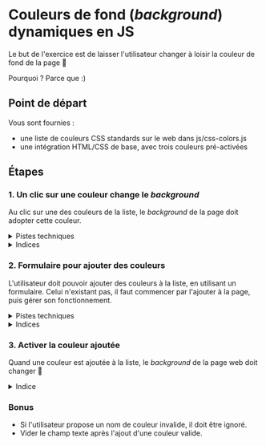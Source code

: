 # Couleurs de fond (_background_) dynamiques en JS

Le but de l'exercice est de laisser l'utilisateur changer à loisir la couleur de fond de la page :rainbow:

Pourquoi ? Parce que :)

## Point de départ

Vous sont fournies :

- une liste de couleurs CSS standards sur le web dans js/css-colors.js
- une intégration HTML/CSS de base, avec trois couleurs pré-activées

## Étapes

### 1. Un clic sur une couleur change le _background_

Au clic sur une des couleurs de la liste, le _background_ de la page doit adopter cette couleur.

<details>
<summary>Pistes techniques</summary>

- [`addEventListener`](assets/docs/aide/js/evenements.md)
- [`Event`](https://developer.mozilla.org/en-US/docs/Web/API/Event) et plus particulièrement [`MouseEvent`](https://developer.mozilla.org/en-US/docs/Web/API/MouseEvent) => propriété `.target`
- [`HTMLElement`](https://developer.mozilla.org/en-US/docs/Web/API/HTMLElement) et notamment sa propriété [`.style`](https://developer.mozilla.org/en-US/docs/Web/API/HTMLElement/style)

</details>

<details>
<summary>Indices</summary>

1. Commencer par déterminer sur _quel(s) élément(s) HTML_ l'utilisateur va pouvoir cliquer.
2. Un clic est un événement potentiel, indiquer _comment_ réagir _si_ cet événement survient.
3. L'élément HTML cliqué est récupérable dans le code source qui s'occupe de gérer le clic.

<details>
<summary>Et plus précisement ?</summary>

1. Le code source de départ s'occupe de créer les `<div>` colorés, avec la fonction `generateColorBox`, on a donc déjà accès à ces éléments et on peut directement travailler avec.
2. `.addEventListener` permet d'indiquer, via une fonction, comment réagir à un certain type d'événement, émis par certain(s) éléments HTML.
3. L'élément cliqué a un _background_ accessible via sa propriété `.style` ; il en va de même pour l'élément `document.body`.

</details>
</details>

### 2. Formulaire pour ajouter des couleurs

L'utilisateur doit pouvoir ajouter des couleurs à la liste, en utilisant un formulaire. Celui n'existant pas, il faut commencer par l'ajouter à la page, puis gérer son fonctionnement.

<details>
<summary>Pistes techniques</summary>

- [`Event.preventDefault()`](https://developer.mozilla.org/en-US/docs/Web/API/Event/preventDefault)
- [`HTMLInputElement`](https://developer.mozilla.org/fr/docs/Web/API/HTMLInputElement) quand on cible un élément HTML `<input>`
- La propriété `.value` d'un `HTMLInputElement`, qui correspond à l'attribut HTML `value=` de l'élément HTML.

</details>

<details>
<summary>Indices</summary>

1. Un formulaire est un élément HTML comme les autres, par contre il émet des événements spécifiques, notamment `'submit'`.
2. Lors de la soummission du formulaire, l'élément HTML qui subit `'submit'` n'est pas l'élément qui contient le texte de la couleur. Il faut aller le cibler précisement.
3. Le code source contient déjà tout le nécessaire pour concrètement ajouter une nouvelle couleur à la liste, une fois la couleur connue.

<details>
<summary>Et plus précisement ?</summary>

1. On reste sur un `.addEventListener`, en changeant l'élément ciblé, le type d'événement écouté, et la fonction _callback_.
2. Penser à empêcher le comportement par défaut du navigateur (rechargement de la page lors de la soumission du formulaire). Pour ce faire, mettre à contribution le paramètre du _callback_. Ce paramètre _peut_ également être utile pour aller cibler l'élément HTML du formulaire qui contient la valeur de la couleur.
3. `generateColorBox` est une fonction que vous pouvez appeler, tant que vous lui passez une couleur.

</details>
</details>

### 3. Activer la couleur ajoutée

Quand une couleur est ajoutée à la liste, le _background_ de la page web doit changer :tada:

<details>
<summary>Indice</summary>

On active une couleur en cliquant sur l'élément HTML qui contient affiche son nom. Or, le code source permet d'avoir accès à cet élément HTML. On peut donc [« émuler » le clic](https://developer.mozilla.org/en-US/docs/Web/API/HTMLElement/click).

</details>

### Bonus

- Si l'utilisateur propose un nom de couleur invalide, il doit être ignoré.
- Vider le champ texte après l'ajout d'une couleur valide.
